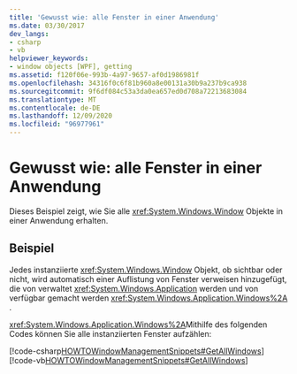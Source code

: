 ```yaml
---
title: 'Gewusst wie: alle Fenster in einer Anwendung'
ms.date: 03/30/2017
dev_langs:
- csharp
- vb
helpviewer_keywords:
- window objects [WPF], getting
ms.assetid: f120f06e-993b-4a97-9657-af0d1986981f
ms.openlocfilehash: 34316f0c6f81b960a8e00131a30b9a237b9ca938
ms.sourcegitcommit: 9f6df084c53a3da0ea657ed0d708a72213683084
ms.translationtype: MT
ms.contentlocale: de-DE
ms.lasthandoff: 12/09/2020
ms.locfileid: "96977961"
---
```

# <a name="how-to-get-all-windows-in-an-application"></a>Gewusst wie: alle Fenster in einer Anwendung
Dieses Beispiel zeigt, wie Sie alle <xref:System.Windows.Window> Objekte in einer Anwendung erhalten.  
  
## <a name="example"></a>Beispiel  
 Jedes instanziierte <xref:System.Windows.Window> Objekt, ob sichtbar oder nicht, wird automatisch einer Auflistung von Fenster verweisen hinzugefügt, die von verwaltet <xref:System.Windows.Application> werden und von verfügbar gemacht werden <xref:System.Windows.Application.Windows%2A> .  
  
 <xref:System.Windows.Application.Windows%2A>Mithilfe des folgenden Codes können Sie alle instanziierten Fenster aufzählen:  
  
 [!code-csharp[HOWTOWindowManagementSnippets#GetAllWindows](~/samples/snippets/csharp/VS_Snippets_Wpf/HOWTOWindowManagementSnippets/CSharp/CustomWindow.xaml.cs#getallwindows)]
 [!code-vb[HOWTOWindowManagementSnippets#GetAllWindows](~/samples/snippets/visualbasic/VS_Snippets_Wpf/HOWTOWindowManagementSnippets/visualbasic/customwindow.xaml.vb#getallwindows)]
